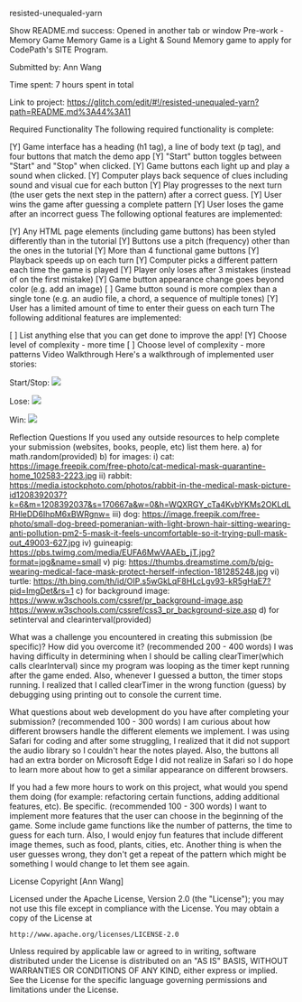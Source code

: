 


resisted-unequaled-yarn

Show
README.md
success: Opened in another tab or window
Pre-work - Memory Game
Memory Game is a Light & Sound Memory game to apply for CodePath's SITE Program.

Submitted by: Ann Wang

Time spent: 7 hours spent in total

Link to project: https://glitch.com/edit/#!/resisted-unequaled-yarn?path=README.md%3A44%3A11

Required Functionality
The following required functionality is complete:

[Y] Game interface has a heading (h1 tag), a line of body text (p tag), and four buttons that match the demo app
[Y] "Start" button toggles between "Start" and "Stop" when clicked.
[Y] Game buttons each light up and play a sound when clicked.
[Y] Computer plays back sequence of clues including sound and visual cue for each button
[Y] Play progresses to the next turn (the user gets the next step in the pattern) after a correct guess.
[Y] User wins the game after guessing a complete pattern
[Y] User loses the game after an incorrect guess
The following optional features are implemented:

[Y] Any HTML page elements (including game buttons) has been styled differently than in the tutorial
[Y] Buttons use a pitch (frequency) other than the ones in the tutorial
[Y] More than 4 functional game buttons
[Y] Playback speeds up on each turn
[Y] Computer picks a different pattern each time the game is played
[Y] Player only loses after 3 mistakes (instead of on the first mistake)
[Y] Game button appearance change goes beyond color (e.g. add an image)
[ ] Game button sound is more complex than a single tone (e.g. an audio file, a chord, a sequence of multiple tones)
[Y] User has a limited amount of time to enter their guess on each turn
The following additional features are implemented:

[ ] List anything else that you can get done to improve the app!
[Y] Choose level of complexity - more time
[ ] Choose level of complexity - more patterns
Video Walkthrough
Here's a walkthrough of implemented user stories:

Start/Stop:
![](https://i.imgur.com/jOGpB9m.gif)


Lose:
![](https://i.imgur.com/I6Y4jBj.gif)


Win:
![](https://i.imgur.com/NFvZ25t.gif)


Reflection Questions
If you used any outside resources to help complete your submission (websites, books, people, etc) list them here. a) for math.random(provided) b) for images: i) cat: https://image.freepik.com/free-photo/cat-medical-mask-quarantine-home_102583-2223.jpg ii) rabbit: https://media.istockphoto.com/photos/rabbit-in-the-medical-mask-picture-id1208392037?k=6&m=1208392037&s=170667a&w=0&h=WQXRGY_cTa4KvbYKMs2OKLdLRHleDD6IhpM6xBWRgnw= iii) dog: https://image.freepik.com/free-photo/small-dog-breed-pomeranian-with-light-brown-hair-sitting-wearing-anti-pollution-pm2-5-mask-it-feels-uncomfortable-so-it-trying-pull-mask-out_49003-627.jpg iv) guineapig: https://pbs.twimg.com/media/EUFA6MwVAAEb_jT.jpg?format=jpg&name=small v) pig: https://thumbs.dreamstime.com/b/pig-wearing-medical-face-mask-protect-herself-infection-181285248.jpg vi) turtle: https://th.bing.com/th/id/OIP.s5wGkLqF8HLcLgv93-kR5gHaE7?pid=ImgDet&rs=1 c) for background image: https://www.w3schools.com/cssref/pr_background-image.asp https://www.w3schools.com/cssref/css3_pr_background-size.asp d) for setinterval and clearinterval(provided)

What was a challenge you encountered in creating this submission (be specific)? How did you overcome it? (recommended 200 - 400 words) I was having difficulty in determining when I should be calling clearTimer(which calls clearInterval) since my program was looping as the timer kept running after the game ended. Also, whenever I guessed a button, the timer stops running. I realized that I called clearTimer in the wrong function (guess) by debugging using printing out to console the current time.

What questions about web development do you have after completing your submission? (recommended 100 - 300 words) I am curious about how different browsers handle the different elements we implement. I was using Safari for coding and after some struggling, I realized that it did not support the audio library so I couldn't hear the notes played. Also, the buttons all had an extra border on Microsoft Edge I did not realize in Safari so I do hope to learn more about how to get a similar appearance on different browsers.

If you had a few more hours to work on this project, what would you spend them doing (for example: refactoring certain functions, adding additional features, etc). Be specific. (recommended 100 - 300 words) I want to implement more features that the user can choose in the beginning of the game. Some include game functions like the number of patterns, the time to guess for each turn. Also, I would enjoy fun features that include different image themes, such as food, plants, cities, etc. Another thing is when the user guesses wrong, they don't get a repeat of the pattern which might be something I would change to let them see again.

License
Copyright [Ann Wang]

Licensed under the Apache License, Version 2.0 (the "License");
you may not use this file except in compliance with the License.
You may obtain a copy of the License at

    http://www.apache.org/licenses/LICENSE-2.0

Unless required by applicable law or agreed to in writing, software
distributed under the License is distributed on an "AS IS" BASIS,
WITHOUT WARRANTIES OR CONDITIONS OF ANY KIND, either express or implied.
See the License for the specific language governing permissions and
limitations under the License.


